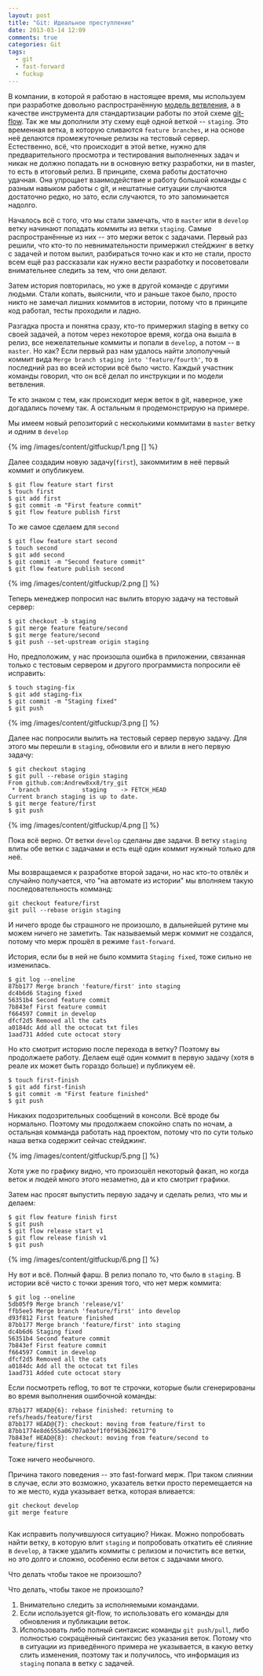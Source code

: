 ```yaml
---
layout: post
title: "Git: Идеальное преступление"
date: 2013-03-14 12:09
comments: true
categories: Git
tags:
  - git
  - fast-forward
  - fuckup
---
```

В компании, в которой я  работаю в настоящее время, мы используем при
разработке довольно распространённую [модель ветвления](http://nvie.com/posts/a-successful-git-branching-model/), а в качестве
инструмента для стандартизации работы по этой схеме [git-flow](https://github.com/nvie/gitflow). Так же мы
дополнили эту схему ещё одной веткой -- `staging`. Это временная ветка, в
которую сливаются `feature branches`, и на основе неё делаются
промежуточные релизы на тестовый сервер. Естественно, всё, что
происходит в этой ветке, нужно для предварительного просмотра и
тестирования выполненных задач и никак не должно попадать ни в основную
ветку разработки, ни в master, то есть в итоговый релиз. В принципе,
схема работы достаточно удачная. Она упрощает взаимодействие и работу
большой команды с разным навыком работы с git, и нештатные ситуации
случаются достаточно редко, но зато, если случаются, то это запоминается
надолго.

<!-- more -->

Началось всё с того, что мы стали замечать, что в `master` или в `develop`
ветку начинают попадать коммиты из ветки `staging`. Самые распространённые
из них -- это мержи веток с задачами. Первый раз решили, что кто-то по
невнимательности примержил стейджинг в ветку с задачей и потом вылил,
разбираться точно как и кто не стали, просто всем ещё раз рассказали как
нужно вести разработку и посоветовали внимательнее следить за тем, что
они делают.

Затем история повторилась, но уже в другой команде с другими людьми.
Стали копать, выяснили, что и раньше такое было, просто никто не замечал
лишних коммитов в истории, потому что в принципе код работал, тесты
проходили и ладно.

Разгадка проста и понятна сразу, кто-то примержил staging в ветку со
своей задачей, а потом через некоторое время, когда она вышла в релиз,
все нежелательные коммиты и попали в `develop`, а  потом -- в `master`. Но
как? Если первый раз нам удалось найти злополучный коммит вида `Merge
branch staging into 'feature/fourth'`, то в последний раз во всей истории
всё было чисто. Каждый участник команды говорил, что он всё делал по
инструкции и по модели ветвления.

Те кто знаком с тем, как происходит мерж веток в git, наверное, уже
догадались почему так. А остальным я продемонстрирую на примере.

Мы имеем новый репозиторий с несколькими коммитами в `master` ветку и
одним в `develop`

{% img /images/content/gitfuckup/1.png [] %}

Далее создадим новую задачу(`first`), закоммитим в неё первый коммит и
опубликуем.

```
$ git flow feature start first  
$ touch first
$ git add first
$ git commit -m "First feature commit"
$ git flow feature publish first 
```

То же самое сделаем для `second`

```
$ git flow feature start second 
$ touch second
$ git add second
$ git commit -m "Second feature commit"
$ git flow feature publish second 
```

{% img /images/content/gitfuckup/2.png [] %}

Теперь менеджер попросил нас вылить вторую задачу на тестовый сервер:

```
$ git checkout -b staging  
$ git merge feature feature/second
$ git merge feature/second   
$ git push --set-upstream origin staging             
```

Но, предположим, у нас произошла ошибка в приложении, связанная только с
тестовым сервером и другого программиста попросили её исправить:

```
$ touch staging-fix    
$ git add staging-fix   
$ git commit -m "Staging fixed" 
$ git push    
```

{% img /images/content/gitfuckup/3.png [] %}

Далее нас попросили вылить на тестовый сервер первую задачу. Для этого
мы перешли в `staging`, обновили его и влили в него первую задачу:

```
$ git checkout staging  
$ git pull --rebase origin staging
From github.com:Andrew8xx8/try_git
 * branch            staging    -> FETCH_HEAD
Current branch staging is up to date.
$ git merge feature/first  
$ git push
```

{% img /images/content/gitfuckup/4.png [] %}

Пока всё верно. От ветки `develop` сделаны две задачи. В ветку `staging` влиты обе ветки с задачами и есть ещё один коммит нужный только для неё.

Мы возвращаемся к разработке второй задачи, но нас кто-то отвлёк и случайно получается, что "на автомате из истории" мы вполняем такую последовательность комманд:

```
git checkout feature/first     
git pull --rebase origin staging 
```

И ничего вроде бы страшного не произошло, в дальнейшей рутине мы можем ничего не заметить. Так называемый мерж коммит не создался, потому что мерж прошёл в режиме `fast-forward`. 

История, если бы в ней не было коммита `Staging fixed`,  тоже сильно не
изменилась.

```
$ git log --oneline
87bb177 Merge branch 'feature/first' into staging
dc4b6d6 Staging fixed
56351b4 Second feature commit
7b843ef First feature commit
f664597 Commit in develop
dfcf2d5 Removed all the cats
a0184dc Add all the octocat txt files
1aad731 Added cute octocat story
```

Но кто смотрит историю после перехода в ветку? Поэтому вы продолжаете
работу. Делаем ещё один коммит в первую задачу (хотя в реале их может
быть гораздо больше) и публикуем её.

```
$ touch first-finish  
$ git add first-finish 
$ git commit -m "First feature finished" 
$ git push
```

Никаких подозрительных сообщений в консоли. Всё вроде бы нормально.
Поэтому мы продолжаем спокойно спать по ночам, а остальная комманда
работать над проектом, потому что по сути только наша ветка содержит
сейчас стейджинг.

{% img /images/content/gitfuckup/5.png [] %}

Хотя уже по графику видно, что произошёл некоторый факап, но когда веток
и людей много этого незаметно, да и кто смотрит графики.

Затем нас просят выпустить первую задачу и сделать релиз, что мы и
делаем:

```
$ git flow feature finish first 
$ git push 
$ git flow release start v1
$ git flow release finish v1  
$ git push
```

{% img /images/content/gitfuckup/6.png [] %}

Ну вот и всё. Полный фарш. В релиз попало то, что было в `staging`. В истории всё чисто с точки зрения того, что нет мерж коммита:

```
$ git log --oneline
5db05f9 Merge branch 'release/v1'
ffb5ee5 Merge branch 'feature/first' into develop
d93f812 First feature finished
87bb177 Merge branch 'feature/first' into staging
dc4b6d6 Staging fixed
56351b4 Second feature commit
7b843ef First feature commit
f664597 Commit in develop
dfcf2d5 Removed all the cats
a0184dc Add all the octocat txt files
1aad731 Added cute octocat story
```

Если посмотреть reflog, то вот те строчки, которые были сгенерированы во
время выполнения ошибочной команды:

```
87bb177 HEAD@{6}: rebase finished: returning to refs/heads/feature/first
87bb177 HEAD@{7}: checkout: moving from feature/first to 87bb1774e8d6555a06707a03ef1f0f9636206317^0
7b843ef HEAD@{8}: checkout: moving from feature/second to feature/first
```

Тоже ничего необычного.

Причина такого поведения -- это fast-forward мерж. При таком слиянии в
случае, если это возможно, указатель ветки просто перемещается на то же
место, куда указывает ветка, которая вливается:

```
git checkout develop
git merge feature
```

<img src="http://8xx8.ru/git-kmb/images/mr1.png" alt="" />

Как исправить получившуюся ситуацию? Никак. Можно попробовать найти
ветку, в которую влит `staging` и попробовать откатить её слияние в
`develop`,
а также удалить коммиты с релизом и почистить все ветки, но это долго и
сложно, особенно если веток с задачами много.

Что делать чтобы такое не произошло?

Что делать, чтобы такое не произошло?

1. Внимательно следить за исполняемыми командами.
2. Если используется git-flow, то использовать его команды для
   обновления и публикации веток.
3. Использовать либо полный синтаксис команды `git push/pull`,  либо
   полностью сокращённый синтаксис без указания веток. Потому что в
ситуации из приведённого примера не указывается, в какую ветку слить
изменения, поэтому так и получилось, что информация из `staging` попала в
ветку с задачей.



